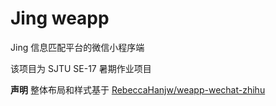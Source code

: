 # Jing weapp

Jing 信息匹配平台的微信小程序端

该项目为 SJTU SE-17 暑期作业项目

**声明**
整体布局和样式基于 [RebeccaHanjw/weapp-wechat-zhihu](https://github.com/RebeccaHanjw/weapp-wechat-zhihu
)
